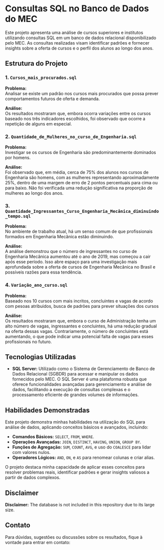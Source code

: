 # Consultas SQL no Banco de Dados do MEC

Este projeto apresenta uma análise de cursos superiores e institutos utilizando consultas SQL em um banco de dados relacional disponibilizado pelo MEC. As consultas realizadas visam identificar padrões e fornecer insights sobre a oferta de cursos e o perfil dos alunos ao longo dos anos.

## Estrutura do Projeto

### 1. `Cursos_mais_procurados.sql`
**Problema:**  
Analisar se existe um padrão nos cursos mais procurados que possa prever comportamentos futuros de oferta e demanda.

**Análise:**  
Os resultados mostraram que, embora ocorra variações entre os cursos baseado nos três indicadores escolhidos, foi observado que ocorre a repetição de alguns em especial.

### 2. `Quantidade_de_Mulheres_no_curso_de_Engenharia.sql`
**Problema:**  
Investigar se os cursos de Engenharia são predominantemente dominados por homens.

**Análise:**  
Foi observado que, em média, cerca de 75% dos alunos nos cursos de Engenharia são homens, com as mulheres representando aproximadamente 25%, dentro de uma margem de erro de 2 pontos percentuais para cima ou para baixo. Não foi verificada uma redução significativa na proporção de mulheres ao longo dos anos.

### 3. `Quantidade_Ingressantes_Curso_Engenharia_Mecânica_diminuindo_tempo.sql`
**Problema:**  
No ambiente de trabalho atual, há um senso comum de que profissionais formados em Engenharia Mecânica estão diminuindo.

**Análise:**  
A análise demonstrou que o número de ingressantes no curso de Engenharia Mecânica aumentou até o ano de 2019, mas começou a cair após esse período. Isso abre espaço para uma investigação mais aprofundada sobre a oferta de cursos de Engenharia Mecânica no Brasil e possíveis razões para essa tendência.

### 4. `Variação_ano_curso.sql`
**Problema:**  
Baseado nos 10 cursos com mais incritos, concluintes e vagas de acordo com pesoas atribuidos, busca de padrões para prever situações dos cursos

**Análise:**  
Os resultados mostraram que, embora o curso de Administração tenha um alto número de vagas, ingressantes e concluintes, há uma redução gradual na oferta dessas vagas. Contrariamente, o número de concluintes está aumentando, o que pode indicar uma potencial falta de vagas para esses profissionais no futuro.

## Tecnologias Utilizadas

- **SQL Server:** Utilizado como o Sistema de Gerenciamento de Banco de Dados Relacional (SGBDR) para acessar e manipular os dados fornecidos pelo MEC. O SQL Server é uma plataforma robusta que oferece funcionalidades avançadas para gerenciamento e análise de dados, facilitando a execução de consultas complexas e o processamento eficiente de grandes volumes de informações.

## Habilidades Demonstradas

Este projeto demonstra minhas habilidades na utilização do SQL para análise de dados, aplicando conceitos básicos e avançados, incluindo:
- **Comandos Básicos:** `SELECT`, `FROM`, `WHERE`.
- **Operações Avançadas:** `JOIN`, `DISTINCT`, `HAVING`, `UNION`, `GROUP BY`.
- **Funções de Agregação:** `SUM`, `COUNT`, `AVG`, e uso do `COALESCE` para lidar com valores nulos.
- **Operadores Lógicos:** `AND`, `ON`, e `AS` para renomear colunas e criar alias.

O projeto destaca minha capacidade de aplicar esses conceitos para resolver problemas reais, identificar padrões e gerar insights valiosos a partir de dados complexos.

## Disclaimer

**Disclaimer:** The database is not included in this repository due to its large size.

## Contato

Para dúvidas, sugestões ou discussões sobre os resultados, fique à vontade para entrar em contato:

